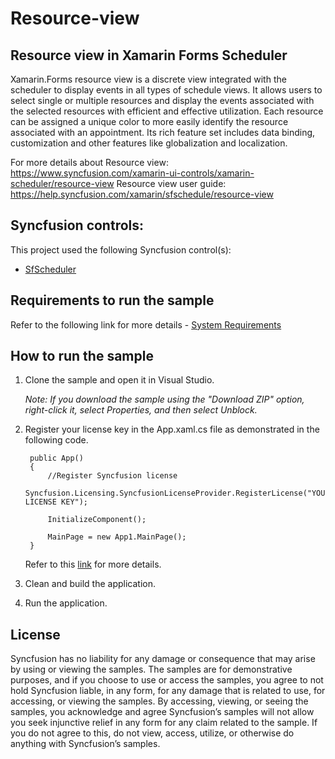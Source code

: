 # Resource-view
## Resource view in Xamarin Forms Scheduler
Xamarin.Forms resource view is a discrete view integrated with the scheduler to display events in all types of schedule views. It allows users to select single or multiple resources and display the events associated with the selected resources with efficient and effective utilization. Each resource can be assigned a unique color to more easily identify the resource associated with an appointment. Its rich feature set includes data binding, customization and other features like globalization and localization.

For more details about Resource view: https://www.syncfusion.com/xamarin-ui-controls/xamarin-scheduler/resource-view
Resource view user guide: https://help.syncfusion.com/xamarin/sfschedule/resource-view

## Syncfusion controls:

This project used the following Syncfusion control(s):
* [SfScheduler](https://www.syncfusion.com/xamarin-ui-controls/xamarin-scheduler)

## Requirements to run the sample

Refer to the following link for more details - [System Requirements](https://help.syncfusion.com/xamarin/system-requirements)

## How to run the sample

1. Clone the sample and open it in Visual Studio.

   *Note: If you download the sample using the "Download ZIP" option, right-click it, select Properties, and then select Unblock.*

2. Register your license key in the App.xaml.cs file as demonstrated in the following code.

		public App()
		{
			//Register Syncfusion license
			Syncfusion.Licensing.SyncfusionLicenseProvider.RegisterLicense("YOUR LICENSE KEY");

			InitializeComponent();

			MainPage = new App1.MainPage();
		}
		
	Refer to this [link](https://help.syncfusion.com/xamarin/licensing/overview) for more details.

3. Clean and build the application.

4. Run the application.

## License

Syncfusion has no liability for any damage or consequence that may arise by using or viewing the samples. The samples are for demonstrative purposes, and if you choose to use or access the samples, you agree to not hold Syncfusion liable, in any form, for any damage that is related to use, for accessing, or viewing the samples. By accessing, viewing, or seeing the samples, you acknowledge and agree Syncfusion’s samples will not allow you seek injunctive relief in any form for any claim related to the sample. If you do not agree to this, do not view, access, utilize, or otherwise do anything with Syncfusion’s samples. 
